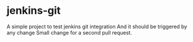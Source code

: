 # jenkins-git
A simple project to test jenkins git integration
And it should be triggered by any change
Small change for a second pull request.

